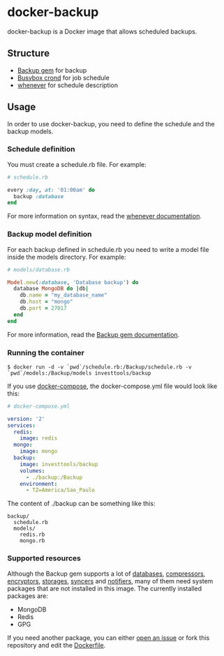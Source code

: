 docker-backup
=============

docker-backup is a Docker image that allows scheduled backups.

Structure
---------

 * [Backup gem](http://backup.github.io/backup/v4/) for backup
 * [Busybox crond](https://www.busybox.net/) for job schedule
 * [whenever](https://github.com/javan/whenever) for schedule description

Usage
-----

In order to use docker-backup, you need to define the schedule and the backup models.

### Schedule definition

You must create a schedule.rb file. For example:

```ruby
# schedule.rb

every :day, at: '01:00am' do
  backup :database
end
```

For more information on syntax, read the [whenever documentation](https://github.com/javan/whenever).

### Backup model definition

For each backup defined in schedule.rb you need to write a model file inside the models directory. For example:

```ruby
# models/database.rb

Model.new(:database, 'Database backup') do
  database MongoDB do |db|
    db.name = "my_database_name"
    db.host = "mongo"
    db.port = 27017
  end
end
```

For more information, read the [Backup gem documentation](http://backup.github.io/backup/v4/).

### Running the container

    $ docker run -d -v `pwd`/schedule.rb:/Backup/schedule.rb -v `pwd`/models:/Backup/models investtools/backup

If you use [docker-compose](https://docs.docker.com/compose/), the docker-compose.yml file would look like this:

```yaml
# docker-compose.yml

version: '2'
services:
  redis:
    image: redis
  mongo:
    image: mongo
  backup:
    image: investtools/backup
    volumes:
      - ./backup:/Backup
    environment:
      - TZ=America/Sao_Paulo
```

The content of ./backup can be something like this:

    backup/
      schedule.rb
      models/
        redis.rb
        mongo.rb

### Supported resources

Although the Backup gem supports a lot of [databases](http://backup.github.io/backup/v4/databases/), [compressors](http://backup.github.io/backup/v4/compressors/), [encryptors](http://backup.github.io/backup/v4/encryptors/), [storages](http://backup.github.io/backup/v4/storages/), [syncers](http://backup.github.io/backup/v4/syncers/) and [notifiers](http://backup.github.io/backup/v4/notifiers/), many of them need system packages that are not installed in this image. The currently installed packages are:

 * MongoDB
 * Redis
 * GPG

If you need another package, you can either [open an issue](https://github.com/investtools/docker-backup/issues/new) or fork this repository and edit the [Dockerfile](https://github.com/investtools/docker-backup/blob/master/Dockerfile#L4).
